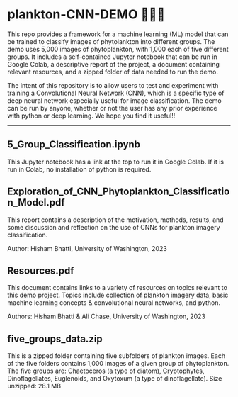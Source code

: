 # plankton-CNN-DEMO :ocean::microscope::microbe:
This repo provides a framework for a machine learning (ML) model that can be trained to classify images of phytolankton into different groups. The demo uses 5,000 images of phytoplankton, with 1,000 each of five different groups. It includes a self-contained Jupyter notebook that can be run in Google Colab, a descriptive report of the project, a document containing relevant resources, and a zipped folder of data needed to run the demo.

The intent of this repository is to allow users to test and experiment with training a Convolutional Neural Network (CNN), which is a specific type of deep neural network especially useful for image classification. The demo can be run by anyone, whether or not the user has any prior experience with python or deep learning. We hope you find it useful!! 

----

## 5_Group_Classification.ipynb
This Jupyter notebook has a link at the top to run it in Google Colab. If it is run in Colab, no installation of python is required.

## Exploration_of_CNN_Phytoplankton_Classification_Model.pdf
This report contains a description of the motivation, methods, results, and some discussion and reflection on the use of CNNs for plankton imagery classification.

Author: Hisham Bhatti, University of Washington, 2023

## Resources.pdf
This document contains links to a variety of resources on topics relevant to this demo project. Topics include collection of plankton imagery data, basic machine learning concepts & convolutional neural networks, and python. 

Authors: Hisham Bhatti & Ali Chase, University of Washington, 2023

## five_groups_data.zip
This is a zipped folder containing five subfolders of plankton images. Each of the five folders contains 1,000 images of a given group of phytoplankton. The five groups are: Chaetoceros (a type of diatom), Cryptophytes, Dinoflagellates, Euglenoids, and Oxytoxum (a type of dinoflagellate).
Size unzipped: 28.1 MB

